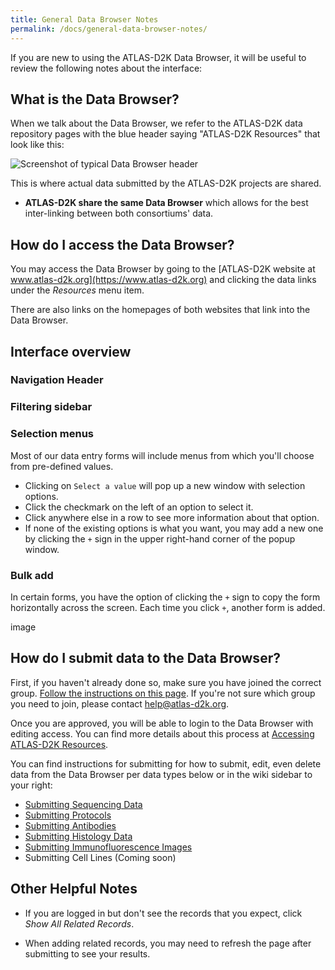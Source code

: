 ```yaml
---
title: General Data Browser Notes
permalink: /docs/general-data-browser-notes/
---
```


If you are new to using the ATLAS-D2K Data Browser, it will be useful to review the following notes about the interface:

## What is the Data Browser?

When we talk about the Data Browser, we refer to the ATLAS-D2K data repository pages with the blue header saying "ATLAS-D2K Resources" that look like this:

![Screenshot of typical Data Browser header](wiki_images/submitting-data/data-browser-header.png)

This is where actual data submitted by the ATLAS-D2K projects are shared.

* **ATLAS-D2K share the same Data Browser** which allows for the best inter-linking between both consortiums' data.

## How do I access the Data Browser?

You may access the Data Browser by going to the [ATLAS-D2K website at www.atlas-d2k.org](https://www.atlas-d2k.org) and clicking the data links under the _Resources_ menu item.

There are also links on the homepages of both websites that link into the Data Browser.

## Interface overview

### Navigation Header

### Filtering sidebar

### Selection menus

Most of our data entry forms will include menus from which you'll choose from pre-defined values.

* Clicking on `Select a value` will pop up a new window with selection options.
* Click the checkmark on the left of an option to select it.
* Click anywhere else in a row to see more information about that option.
* If none of the existing options is what you want, you may add a new one by clicking the `+` sign in the upper right-hand corner of the popup window.

### Bulk add

In certain forms, you have the option of clicking the `+` sign to copy the form horizontally across the screen. Each time you click `+`, another form is added.

image

## How do I submit data to the Data Browser?

First, if you haven't already done so, make sure you have joined the correct group. [Follow the instructions on this page](accessing-gudmap-and-rbk-resources/). If you're not sure which group you need to join, please contact [help@atlas-d2k.org](help@atlas-d2k.org).

Once you are approved, you will be able to login to the Data Browser with editing access. You can find more details about this process at [Accessing ATLAS-D2K Resources](/docs/accessing-gudmap-and-rbk-resources).

You can find instructions for submitting  for how to submit, edit, even delete data from the Data Browser per data types below or in the wiki sidebar to your right:

* [Submitting Sequencing Data](/docs/submitting-sequencing-data-v3)
* [Submitting Protocols](/docs/protocols)
* [Submitting Antibodies](/docs/antibodies)
* [Submitting Histology Data](/docs/histological-data)
* [Submitting Immunofluorescence Images](/docs/immunofluorescence-images)
* Submitting Cell Lines (Coming soon)

## Other Helpful Notes

* If you are logged in but don't see the records that you expect, click _Show All Related Records_.

* When adding related records, you may need to refresh the page after submitting to see your results.
